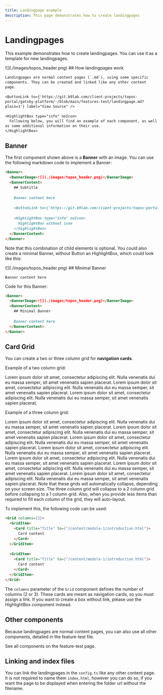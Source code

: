 ```yaml
---
title: Landingpage example
description: This page demonstrates how to create landingpages
---
```


# Landingpages

This example demonstrates how to create landingpages. You can use it as a template for new landingpages.

<Banner>
  <BannerImage>![](./images/topos_header.png)</BannerImage>
  <BannerContent>
    ## How landingpages work
    
    Landingpages are normal content pages (`.md`), using some specific components. They can be created and linked like any other content page.

    <ButtonLink to={'https://git.b9lab.com/client-projects/topos-portal/gatsby-platform/-/blob/main/features-test/landingpage.md?plain=1'} label="View Source" />

    <HighlightBox type="info" noIcon>
      Following below, you will find an example of each component, as well as some additional information on their use.
    </HighlightBox>
  </BannerContent>
</Banner>

## Banner

The first component shown above is a **Banner** with an image. You can use the following markdown code to implement a Banner:

```md
<Banner>
  <BannerImage>![](./images/topos_header.png)</BannerImage>
  <BannerContent>
    ## Subtitle
    
    Banner content here

    <ButtonLink to={'https://git.b9lab.com/client-projects/topos-portal/gatsby-platform/-/blob/main/features-test/landingpage.md?plain=1'} label="View Source" />

    <HighlightBox type="info" noIcon>
      HighlightBox without icon
    </HighlightBox>
  </BannerContent>
</Banner>
```

Note that this combination of child elements is optional. You could also create a minimal Banner, without Button an HighlightBox, which could look like this:

<Banner>
  <BannerImage>![](./images/topos_header.png)</BannerImage>
  <BannerContent>
    ## Minimal Banner
    
    Banner content here
  </BannerContent>
</Banner>

Code for this Banner:

```md
<Banner>
  <BannerImage>![](./images/topos_header.png)</BannerImage>
  <BannerContent>
    ## Minimal Banner
    
    Banner content here
  </BannerContent>
</Banner>
```

## Card Grid

You can create a two or three column grid for **navigation cards**.

Example of a two column grid:

<Grid columns={2}>
  <GridItem>
    <Card title="Title" to={'/content/module-1/introduction.html'}>
      Lorem ipsum dolor sit amet, consectetur adipiscing elit. Nulla venenatis dui eu massa semper, sit amet venenatis sapien placerat.
      Lorem ipsum dolor sit amet, consectetur adipiscing elit. Nulla venenatis dui eu massa semper, sit amet venenatis sapien placerat.
    </Card>
  </GridItem>

  <GridItem>
    <Card title="Title" to={'/content/module-1/introduction.html'}>
      Lorem ipsum dolor sit amet, consectetur adipiscing elit. Nulla venenatis dui eu massa semper, sit amet venenatis sapien placerat.
    </Card>
  </GridItem>
</Grid>

Example of a three column grid:

<Grid columns={3}>
  <GridItem>
    <Card title="Title" to={'/content/module-1/introduction.html'}>
      Lorem ipsum dolor sit amet, consectetur adipiscing elit. Nulla venenatis dui eu massa semper, sit amet venenatis sapien placerat.
    </Card>
  </GridItem>

  <GridItem>
    <Card title="Title" to={'/content/module-1/introduction.html'}>
      Lorem ipsum dolor sit amet, consectetur adipiscing elit. Nulla venenatis dui eu massa semper, sit amet venenatis sapien placerat.
    </Card>
  </GridItem>

  <GridItem>
    <Card title="Title" to={'/content/module-1/introduction.html'}>
      Lorem ipsum dolor sit amet, consectetur adipiscing elit. Nulla venenatis dui eu massa semper, sit amet venenatis sapien placerat.
    </Card>
  </GridItem>

  <GridItem>
    <Card title="Title" to={'/content/module-1/introduction.html'}>
      Lorem ipsum dolor sit amet, consectetur adipiscing elit. Nulla venenatis dui eu massa semper, sit amet venenatis sapien placerat.
    </Card>
  </GridItem>

  <GridItem>
    <Card title="Title" to={'/content/module-1/introduction.html'}>
      Lorem ipsum dolor sit amet, consectetur adipiscing elit. Nulla venenatis dui eu massa semper, sit amet venenatis sapien placerat.
      Lorem ipsum dolor sit amet, consectetur adipiscing elit. Nulla venenatis dui eu massa semper, sit amet venenatis sapien placerat.
    </Card>
  </GridItem>

  <GridItem>
    <Card title="Title" to={'/content/module-1/introduction.html'}>
      Lorem ipsum dolor sit amet, consectetur adipiscing elit. Nulla venenatis dui eu massa semper, sit amet venenatis sapien placerat.
    </Card>
  </GridItem>
</Grid>

<HighlightBox type="info">
  Note that these grids will automatically collapse, depending on your screen size. The three column grid will collapse to a 2 column grid before collapsing to a 1 column grid. Also, when you provide less items than required to fill each column of the grid, they will auto-layout.
</HighlightBox>

To implement this, the following code can be used:

```md
<Grid columns={2}>
  <GridItem>
    <Card title="Title" to={'/content/module-1/introduction.html'}>
      Card content
    </Card>
  </GridItem>

  <GridItem>
    <Card title="Title" to={'/content/module-1/introduction.html'}>
      Card content
    </Card>
  </GridItem>
</Grid>
```

The `columns` parameter of the `Grid` component defines the number of columns (2 or 3). These cards are meant as navigation cards, so you must assign a link. If you want to create a box without link, please use the HighlightBox component instead.

## Other components

Because landingpages are normal content pages, you can also use all other components, detailed in the feature-test file.

<Grid columns={2}>
  <GridItem>
    <Card title="Feature test" to={'/features-test/index.html'}>
      See all components on the feature-test page.
    </Card>
  </GridItem>
</Grid>

## Linking and index files

You can link the landingpages in the `config.ts` like any other content page. It is not required to name them `index.html`, however you can do so, if you want the page to be displayed when entering the folder url without the filename.

